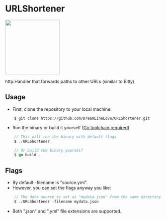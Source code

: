 # URLShortener

<img src="https://camo.githubusercontent.com/94761affed6454156a526a0fcab454ed4a432d9472087a9d330598a38ffe56cd/68747470733a2f2f7261772e6769746875622e636f6d2f676f6c616e672d73616d706c65732f676f706865722d766563746f722f6d61737465722f676f706865722e706e67" width="175px" />

http.Handler that forwards paths to other URLs (similar to Bitly)

## Usage

- First, clone the repository to your local machine:

```
    $ git clone https://github.com/DreamLineLove/URLShortener.git
```

- Run the binary or build it yourself (<a href="https://go.dev/learn/" target="_blank">Go toolchain required</a>):

```go
    // This will run the binary with default flags
    $ ./URLShortener

    // Or build the binary yourself
    $ go build .
```

## Flags
- By default -filename is "source.yml".
- However, you can set the flags anyway you like:
```go
    // The data source is set as "mydata.json" from the same directory
    $ ./URLShortener -filename mydata.json
```
- Both ".json" and ".yml" file extensions are supported.
